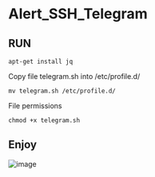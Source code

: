 # Alert_SSH_Telegram

## RUN

``` apt-get install jq ```

Copy file telegram.sh into /etc/profile.d/ 

``` mv telegram.sh /etc/profile.d/ ```

File permissions

``` chmod +x telegram.sh ```

## Enjoy
![image](https://github.com/namhikelo/Alert_SSH_Telegram/assets/61881881/82cb9a19-9802-4092-8287-ce7bda988e04)

